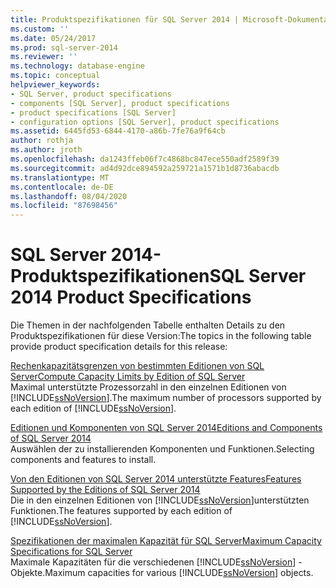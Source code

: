 ```yaml
---
title: Produktspezifikationen für SQL Server 2014 | Microsoft-Dokumentation
ms.custom: ''
ms.date: 05/24/2017
ms.prod: sql-server-2014
ms.reviewer: ''
ms.technology: database-engine
ms.topic: conceptual
helpviewer_keywords:
- SQL Server, product specifications
- components [SQL Server], product specifications
- product specifications [SQL Server]
- configuration options [SQL Server], product specifications
ms.assetid: 6445fd53-6844-4170-a86b-7fe76a9f64cb
author: rothja
ms.author: jroth
ms.openlocfilehash: da1243ffeb06f7c4868bc847ece550adf2589f39
ms.sourcegitcommit: ad4d92dce894592a259721a1571b1d8736abacdb
ms.translationtype: MT
ms.contentlocale: de-DE
ms.lasthandoff: 08/04/2020
ms.locfileid: "87698456"
---
```

# <a name="sql-server-2014-product-specifications"></a><span data-ttu-id="b7c9f-102">SQL Server 2014-Produktspezifikationen</span><span class="sxs-lookup"><span data-stu-id="b7c9f-102">SQL Server 2014 Product Specifications</span></span>
  <span data-ttu-id="b7c9f-103">Die Themen in der nachfolgenden Tabelle enthalten Details zu den Produktspezifikationen für diese Version:</span><span class="sxs-lookup"><span data-stu-id="b7c9f-103">The topics in the following table provide product specification details for this release:</span></span>  

<!--
I (GeneMi = MightyPen, 2019-04-20) am replacing this multiValue metadata with the single value 'database-engine'.
'ms.technology' no longer allowed multiple values.  DevO= 1515083.

ms.technology: 
  - "analysis-services"
  - "data-quality-services"
  - "database-engine"
  - "integration-services"
  - "master-data-services"
  - "replication"
  - "reporting-services-native"
  - "reporting-services-sharepoint"

This HTML comment can be erased, if you like.
-->

 [<span data-ttu-id="b7c9f-104">Rechenkapazitätsgrenzen von bestimmten Editionen von SQL Server</span><span class="sxs-lookup"><span data-stu-id="b7c9f-104">Compute Capacity Limits by Edition of SQL Server</span></span>](../sql-server/compute-capacity-limits-by-edition-of-sql-server.md)  
 <span data-ttu-id="b7c9f-105">Maximal unterstützte Prozessorzahl in den einzelnen Editionen von [!INCLUDE[ssNoVersion](../includes/ssnoversion-md.md)].</span><span class="sxs-lookup"><span data-stu-id="b7c9f-105">The maximum number of processors supported by each edition of [!INCLUDE[ssNoVersion](../includes/ssnoversion-md.md)].</span></span>  
  
 [<span data-ttu-id="b7c9f-106">Editionen und Komponenten von SQL Server 2014</span><span class="sxs-lookup"><span data-stu-id="b7c9f-106">Editions and Components of SQL Server 2014</span></span>](../sql-server/editions-and-components-of-sql-server-2016.md)  
 <span data-ttu-id="b7c9f-107">Auswählen der zu installierenden Komponenten und Funktionen.</span><span class="sxs-lookup"><span data-stu-id="b7c9f-107">Selecting components and features to install.</span></span>  
  
 [<span data-ttu-id="b7c9f-108">Von den Editionen von SQL Server 2014 unterstützte Features</span><span class="sxs-lookup"><span data-stu-id="b7c9f-108">Features Supported by the Editions of SQL Server 2014</span></span>](../../2014/getting-started/features-supported-by-the-editions-of-sql-server-2014.md)  
 <span data-ttu-id="b7c9f-109">Die in den einzelnen Editionen von [!INCLUDE[ssNoVersion](../includes/ssnoversion-md.md)]unterstützten Funktionen.</span><span class="sxs-lookup"><span data-stu-id="b7c9f-109">The features supported by each edition of [!INCLUDE[ssNoVersion](../includes/ssnoversion-md.md)].</span></span>  
  
 [<span data-ttu-id="b7c9f-110">Spezifikationen der maximalen Kapazität für SQL Server</span><span class="sxs-lookup"><span data-stu-id="b7c9f-110">Maximum Capacity Specifications for SQL Server</span></span>](../sql-server/maximum-capacity-specifications-for-sql-server.md)  
 <span data-ttu-id="b7c9f-111">Maximale Kapazitäten für die verschiedenen [!INCLUDE[ssNoVersion](../includes/ssnoversion-md.md)] -Objekte.</span><span class="sxs-lookup"><span data-stu-id="b7c9f-111">Maximum capacities for various [!INCLUDE[ssNoVersion](../includes/ssnoversion-md.md)] objects.</span></span>  
  
  
